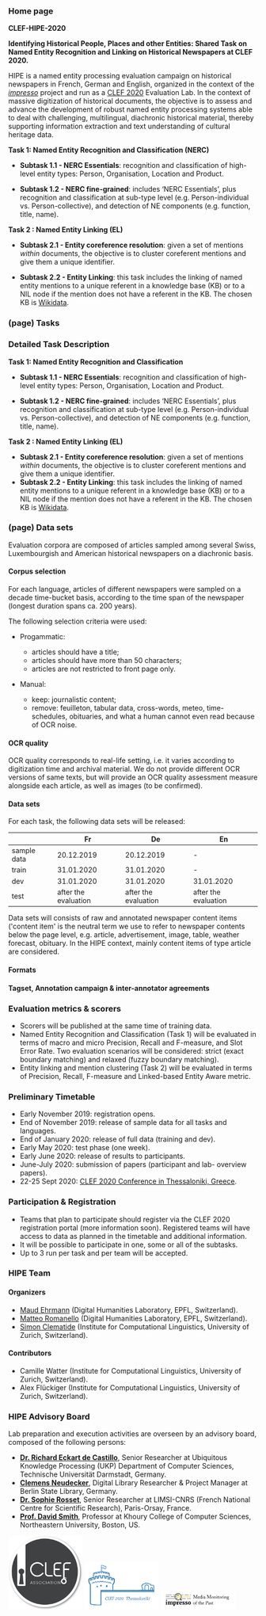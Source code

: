 



### Home page

**CLEF-HIPE-2020**

**Identifying Historical People, Places and other Entities: Shared Task on Named Entity Recognition and Linking on  Historical Newspapers at CLEF 2020.**

HIPE is a named entity processing evaluation campaign on historical newspapers in French, German and English, organized in the context of the [_impresso_](http://impresso-project.ch) project and run as a [CLEF 2020](https://clef2020.clef-initiative.eu/) Evaluation Lab. In the context of massive digitization of historical documents, the objective is to assess and advance the development of robust named entity processing systems able to deal with challenging, multilingual, diachronic historical material, thereby supporting information extraction and text understanding of cultural heritage data.



**Task 1: Named Entity Recognition and Classification (NERC)**

- **Subtask 1.1 - NERC Essentials**: recognition and classification of high-level entity types: Person, Organisation, Location and Product.
  
- **Subtask 1.2 - NERC fine-grained**: includes ‘NERC Essentials’, plus recognition and
  classification at sub-type level (e.g. Person-individual vs. Person-collective), and detection of NE components (e.g. function, title, name).

**Task 2 : Named Entity Linking (EL)**

- **Subtask 2.1 - Entity coreference resolution**: given a set of mentions *within* 
  documents, the objective is to cluster coreferent mentions and give them a unique
  identifier.
  
- **Subtask 2.2 - Entity Linking**: this task includes the linking of named entity mentions to a
  unique referent in a knowledge base (KB) or to a NIL node if the mention does not have a
  referent in the KB. The chosen KB is [Wikidata](https://wikidata.org).
  
  

### (page) Tasks



### Detailed Task Description



**Task 1: Named Entity Recognition and Classification**

- **Subtask 1.1 - NERC Essentials**: recognition and classification of high-level entity types: Person, Organisation, Location and Product.

- **Subtask 1.2 - NERC fine-grained**: includes ‘NERC Essentials’, plus recognition and
  classification at sub-type level (e.g. Person-individual vs. Person-collective), and detection of NE components (e.g. function, title, name).

**Task 2 : Named Entity Linking (EL)**

- **Subtask 2.1 - Entity coreference resolution**: given a set of mentions *within* 
  documents, the objective is to cluster coreferent mentions and give them a unique
  identifier.
- **Subtask 2.2 - Entity Linking**: this task includes the linking of named entity mentions to a
  unique referent in a knowledge base (KB) or to a NIL node if the mention does not have a
  referent in the KB. The chosen KB is [Wikidata](https://wikidata.org).






### (page) Data sets

Evaluation corpora are composed of articles sampled among several Swiss, Luxembourgish and American historical newspapers on a diachronic basis. 

#### Corpus selection

For each language, articles of different newspapers were sampled on a decade time-bucket basis, according to the time span of the newspaper (longest duration spans ca. 200 years). 

The following selection criteria were used:

- Progammatic:
  - articles should have a title;
  - articles should have more than 50 characters;
  - articles are not restricted to front page only.

- Manual:
  - keep: journalistic content;
  - remove: feuilleton, tabular data, cross-words, meteo, time-schedules, obituaries, and what a human cannot even read because of OCR noise.

  
#### OCR quality

OCR quality corresponds to real-life setting, i.e. it varies according to digitization time and archival material. We do not provide different OCR versions of same texts, but will provide an OCR quality assessment measure alongside each article, as well as images (to be confirmed).



#### Data sets

For each  task, the following data sets will be released:

|             | Fr                   | De                   | En                   |
| ----------- | -------------------- | -------------------- | -------------------- |
| sample data | 20.12.2019           | 20.12.2019           | -                    |
| train       | 31.01.2020           | 31.01.2020           | -                    |
| dev         | 31.01.2020           | 31.01.2020           | 31.01.2020           |
| test        | after the evaluation | after the evaluation | after the evaluation |

Data sets will consists of raw and annotated newspaper content items ('content item' is the neutral term we use to refer to newspaper contents below the page level, e.g. article, advertisement, image, table, weather forecast, obituary. In the HIPE context, mainly content items of type article are considered.




#### Formats






#### Tagset, Annotation campaign & inter-annotator agreements




### Evaluation metrics & scorers

- Scorers will be published at the same time of training data.
- Named Entity Recognition and Classification (Task 1) will be evaluated in terms of macro and micro Precision, Recall and F-measure, and Slot Error Rate. Two evaluation scenarios will be considered: strict (exact boundary matching) and relaxed (fuzzy boundary matching).
- Entity linking and mention clustering (Task 2) will be evaluated in terms of Precision, Recall, F-measure and Linked-based Entity Aware metric.


### Preliminary Timetable

- Early November 2019: registration opens.
- End of November 2019: release of sample data for all tasks and languages.
- End of January 2020: release of full data (training and dev).
- Early May 2020: test phase (one week).
- Early June 2020: release of results to participants.
- June-July 2020: submission of papers (participant and lab- overview papers).
- 22-25 Sept 2020: [CLEF 2020 Conference in Thessaloniki, Greece](https://clef2020.clef-initiative.eu/).

  
### Participation & Registration

- Teams that plan to participate should register via the CLEF 2020 registration portal (more information soon). Registered teams will have access to data as planned in the timetable and additional information.
- It will be possible to participate in one, some or all of the subtasks.
- Up to 3 run per task and per team will be accepted.


###  HIPE Team

####  Organizers

- [Maud Ehrmann](https://impresso-project.ch/consortium/people/#maud-ehrmann) (Digital Humanities Laboratory, EPFL, Switzerland).
- [Matteo Romanello](https://impresso-project.ch/consortium/people/#matteo-romanello)  (Digital Humanities Laboratory, EPFL, Switzerland).
- [Simon Clematide](https://impresso-project.ch/consortium/people/#simon-clematide) (Institute for Computational Linguistics, University of Zurich, Switzerland).


####  Contributors

- Camille Watter (Institute for Computational Linguistics, University of Zurich, Switzerland).
- Alex Flückiger (Institute for Computational Linguistics, University of Zurich, Switzerland).

  
### HIPE Advisory Board

Lab preparation and execution activities are overseen by an advisory board, composed of the following persons:

- [**Dr. Richard Eckart de Castillo**]( https://www.informatik.tu-darmstadt.de/ukp/ukp_home/staff_ukp/detailseite_mitarbeiter_1_42176.en.jsp), Senior Researcher at Ubiquitous Knowledge Processing (UKP) Department of Computer Sciences, Technische Universität Darmstadt, Germany.
- [**Clemens Neudecker**](https://cneud.net/ ), Digital Library Researcher & Project Manager at Berlin State Library, Germany.
- [**Dr. Sophie Rosset**](https://perso.limsi.fr/rosset/EN/index.php), Senior Researcher at LIMSI-CNRS (French National Centre for Scientific Research), Paris-Orsay, France.
- [**Prof. David Smith**](https://www.khoury.northeastern.edu/people/david-smith/), Professor at Khoury College of Computer Sciences, Northeastern University, Boston, US.


<p float="center">
<img src="img/clef-association-logo.png" width="150" /> 
<img src="img/clef2020_logo.png" width="150" /> 
<img src="img/impresso-logo.v4.pdf" width="150"/>
</p>





